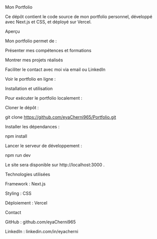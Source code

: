 Mon Portfolio 

Ce dépôt contient le code source de mon portfolio personnel, développé avec Next.js et CSS, et déployé sur Vercel.

Aperçu

Mon portfolio permet de :

Présenter mes compétences et formations

Montrer mes projets réalisés

Faciliter le contact avec moi via email ou LinkedIn

Voir le portfolio en ligne :[ ](https://portfolioe-weld.vercel.app/) 

Installation et utilisation

Pour exécuter le portfolio localement :

Cloner le dépôt :

git clone https://github.com/eyaCherni965/Portfolio.git


Installer les dépendances :

npm install


Lancer le serveur de développement :

npm run dev


Le site sera disponible sur http://localhost:3000
.

Technologies utilisées

Framework : Next.js

Styling : CSS

Déploiement : Vercel

Contact

GitHub : github.com/eyaCherni965

LinkedIn : linkedin.com/in/eyacherni
